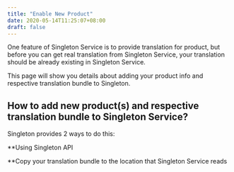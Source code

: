 ```yaml
---
title: "Enable New Product"
date: 2020-05-14T11:25:07+08:00
draft: false
---
```


One feature of Singleton Service is to provide translation for product, but before you can get real translation from Singleton Service, your translation should be already existing in Singleton Service.

This page will show you details about adding your product info and respective translation bundle to Singleton.

How to add new product(s) and respective translation bundle to Singleton Service?
-----------------------

Singleton provides 2 ways to do this:

**Using Singleton API

**Copy your translation bundle to the location that Singleton Service reads